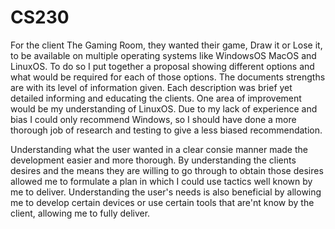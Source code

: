 # CS230


For the client The Gaming Room, they wanted their game, Draw it or Lose it, to be available on multiple operating systems like WindowsOS MacOS and LinuxOS. To do so I put together a proposal showing different options and what would be required for each of those options. The documents strengths are with its level of information given. Each description was brief yet detailed informing and educating the clients. One area of improvement would be my understanding of LinuxOS. Due to my lack of experience and bias I could only recommend Windows, so I should have done a more thorough job of research and testing to give a less biased recommendation.

Understanding what the user wanted in a clear consie manner made the development easier and more thorough. By understanding the clients desires and the means they are willing to go through to obtain those desires allowed me to formulate a plan in which I could use tactics well known by me to deliver. Understanding the user's needs is also beneficial by allowing me to develop certain devices or use certain tools that are'nt know by the client, allowing me to fully deliver. 
